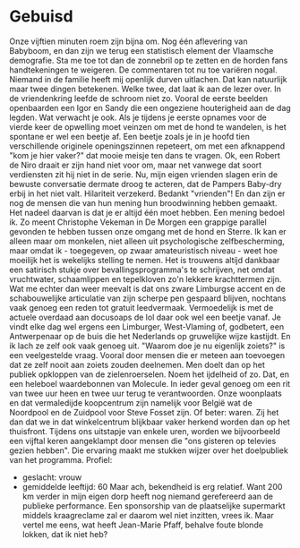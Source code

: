 # Gebuisd

Onze vijftien minuten roem zijn bijna om. Nog één aflevering van Babyboom, en dan zijn we terug een statistisch element der Vlaamsche demografie. Sta me toe tot dan de zonnebril op te zetten en de horden fans handtekeningen te weigeren.
De commentaren tot nu toe variëren nogal. Niemand in de familie heeft mij openlijk durven uitlachen. Dat kan natuurlijk maar twee dingen betekenen. Welke twee, dat laat ik aan de lezer over.
In de vriendenkring leefde de schroom niet zo. Vooral de eerste beelden openbaarden een Igor en Sandy die een ongeziene houterigheid aan de dag legden. Wat verwacht je ook. Als je tijdens je eerste opnames voor de vierde keer de opwelling moet veinzen om met de hond te wandelen, is het spontane er wel een beetje af. Een beetje zoals je in je hoofd tien verschillende originele openingszinnen repeteert, om met een afknappend "kom je hier vaker?" dat mooie meisje ten dans te vragen.
Ok, een Robert de Niro draait er zijn hand niet voor om, maar net vanwege dat soort verdiensten zit hij niet in de serie. Nu, mijn eigen vrienden slagen erin de bewuste conversatie dermate droog te acteren, dat de Pampers Baby-dry erbij in het niet valt. Hilariteit verzekerd. Bedankt "vrienden"!
En dan zijn er nog de mensen die van hun mening hun broodwinning hebben gemaakt. Het nadeel daarvan is dat je er altijd één moet hebben. Een mening bedoel ik. Zo meent Christophe Vekeman in De Morgen een grappige parallel gevonden te hebben tussen onze omgang met de hond en Sterre. Ik kan er alleen maar om monkelen, niet alleen uit psychologische zelfbescherming, maar omdat ik - toegegeven, op zwaar amateuristisch niveau - weet hoe moeilijk het is wekelijks stelling te nemen. Het is trouwens altíjd dankbaar een satirisch stukje over bevallingsprogramma's te schrijven, net omdat vruchtwater, schaamlippen en tepelkloven zo'n lekkere krachttermen zijn.
Wat me echter dan weer meevalt is dat ons zware Limburgse accent en de schabouwelijke articulatie van zijn scherpe pen gespaard blijven, nochtans vaak genoeg een reden tot gratuit leedvermaak. Vermoedelijk is met de actuele overdaad aan docusoaps de lol daar ook wel een beetje vanaf. Je vindt elke dag wel ergens een Limburger, West-Vlaming of, godbetert, een Antwerpenaar op de buis die het Nederlands op gruwelijke wijze kastijdt. En ik lach ze zelf ook vaak genoeg uit.
"Waarom doe je nu eigenlijk zoiets?" is een veelgestelde vraag. Vooral door mensen die er meteen aan toevoegen dat ze zelf nooit aan zoiets zouden deelnemen. Men doelt dan op het publiek opkloppen van de zielenroerselen. Noem het ijdelheid of zo. Dat, en een heleboel waardebonnen van Molecule. In ieder geval genoeg om een rit van twee uur heen en twee uur terug te verantwoorden. Onze woonplaats en dat vermaledijde koopcentrum zijn namelijk voor België wat de Noordpool en de Zuidpool voor Steve Fosset zijn. Of beter: waren.
Zij het dan dat we in dat winkelcentrum blijkbaar vaker herkend worden dan op het thuisfront. Tijdens ons uitstapje van enkele uren, worden we bijvoorbeeld een vijftal keren aangeklampt door mensen die "ons gisteren op televies gezien hebben". Die ervaring maakt me stukken wijzer over het doelpubliek van het programma. Profiel:
- geslacht: vrouw
- gemiddelde leeftijd: 60
Maar ach, bekendheid is erg relatief. Want 200 km verder in mijn eigen dorp heeft nog niemand gerefereerd aan de publieke performance. Een sponsorship van de plaatselijke supermarkt middels kraagreclame zal er daarom wel niet inzitten, vrees ik. Maar vertel me eens, wat heeft Jean-Marie Pfaff, behalve foute blonde lokken, dat ik niet heb?